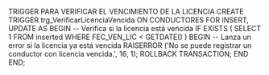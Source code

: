 TRIGGER PARA VERIFICAR EL VENCIMIENTO DE LA LICENCIA 
CREATE TRIGGER trg_VerificarLicenciaVencida
ON CONDUCTORES
FOR INSERT, UPDATE
AS
BEGIN
    -- Verifica si la licencia está vencida
    IF EXISTS (
        SELECT 1 
        FROM inserted
        WHERE FEC_VEN_LIC < GETDATE()
    )
    BEGIN
        -- Lanza un error si la licencia ya está vencida
        RAISERROR ('No se puede registrar un conductor con licencia vencida.', 16, 1);
        ROLLBACK TRANSACTION;
    END
END;














